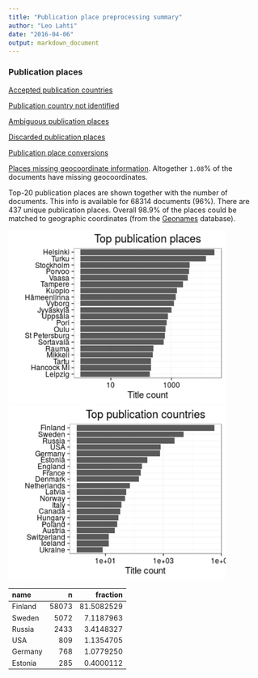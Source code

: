 ```yaml
---
title: "Publication place preprocessing summary"
author: "Leo Lahti"
date: "2016-04-06"
output: markdown_document
---
```


### Publication places

[Accepted publication countries](output.tables/country_accepted.csv)

[Publication country not identified](output.tables/country_discarded.csv)

[Ambiguous publication places](output.tables/publication_place_ambiguous.csv)

[Discarded publication places](output.tables/publication_place_discarded.csv)

[Publication place conversions](output.tables/publication_place_conversion_nontrivial.csv)

[Places missing geocoordinate information](output.tables/absentgeocoordinates.csv). Altogether ``1.08``% of the documents have missing geocoordinates.



Top-20 publication places are shown together with the number of documents. This info is available for 68314 documents (96%). There are 437 unique publication places. Overall 98.9% of the places could be matched to geographic coordinates (from the [Geonames](http://download.geonames.org/export/dump/) database).


<img src="figure/summaryplace-1.png" title="plot of chunk summaryplace" alt="plot of chunk summaryplace" width="430px" /><img src="figure/summaryplace-2.png" title="plot of chunk summaryplace" alt="plot of chunk summaryplace" width="430px" />



|name    |     n|   fraction|
|:-------|-----:|----------:|
|Finland | 58073| 81.5082529|
|Sweden  |  5072|  7.1187963|
|Russia  |  2433|  3.4148327|
|USA     |   809|  1.1354705|
|Germany |   768|  1.0779250|
|Estonia |   285|  0.4000112|
